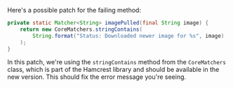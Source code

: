 Here's a possible patch for the failing method:

```java
private static Matcher<String> imagePulled(final String image) {
    return new CoreMatchers.stringContains(
        String.format("Status: Downloaded newer image for %s", image)
    );
}
```

In this patch, we're using the `stringContains` method from the `CoreMatchers` class, which is part of the Hamcrest library and should be available in the new version. This should fix the error message you're seeing.